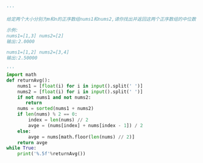 
<BlogInfo id="1136" title="14.寻找两个正序数组的中位数" author="白日梦想猿" pv=0 read_times=0 pre_cost_time="0分28秒" category="算法" tag_list="['算法']" create_time="2021.04.10 17:27:43" update_time="2021.04.10 17:42:25" />

```python
'''

给定两个大小分别为m和n的正序数组nums1和nums2,请你找出并返回这两个正序数组的中位数

示例:
nums1=[1,3] nums2=[2]
输出:2.0000

nums1=[1,2] nums2=[3,4]
输出:2.50000

'''
import math
def returnAvg():
    nums1 = [float(i) for i in input().split(' ')]
    nums2 = [float(i) for i in input().split(' ')]
    if not nums1 and not nums2:
       return
    nums = sorted(nums1 + nums2)
    if len(nums) % 2 == 0:
        index = len(nums) // 2
        avge = (nums[index] + nums[index - 1]) / 2
    else:
        avge = nums[math.floor(len(nums) // 2)]
    return avge
while True:
    print('%.5f'%returnAvg())
```
